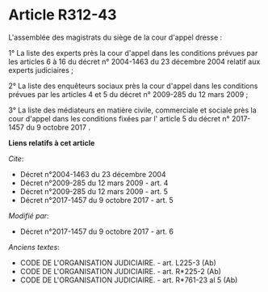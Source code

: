 # Article R312-43

L'assemblée des magistrats du siège de la cour d'appel dresse : 

1° La liste des experts près la cour d'appel dans les conditions prévues par les articles 6 à 16 du décret n° 2004-1463 du 23
décembre 2004 relatif aux experts judiciaires ; 

2° La liste des enquêteurs sociaux près la cour d'appel dans les conditions prévues par les articles 4 et 5 du décret n°
2009-285 du 12 mars 2009 ; 

3° La liste des médiateurs en matière civile, commerciale et sociale près la cour d'appel dans les conditions fixées par l'
article 5 du décret n° 2017-1457 du 9 octobre 2017 .

**Liens relatifs à cet article**

_Cite_:

  - Décret n°2004-1463 du 23 décembre 2004
  - Décret n°2009-285 du 12 mars 2009 - art. 4
  - Décret n°2009-285 du 12 mars 2009 - art. 5
  - Décret n°2017-1457 du 9 octobre 2017 - art. 5

_Modifié par_:

  - Décret n°2017-1457 du 9 octobre 2017 - art. 6

_Anciens textes_:

  - CODE DE L'ORGANISATION JUDICIAIRE. - art. L225-3 (Ab)
  - CODE DE L'ORGANISATION JUDICIAIRE. - art. R*225-2 (Ab)
  - CODE DE L'ORGANISATION JUDICIAIRE. - art. R*761-23 al 5 (Ab)
